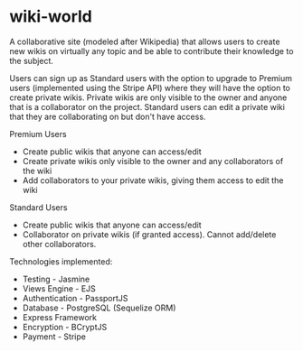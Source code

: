 # wiki-world

A collaborative site (modeled after Wikipedia) that allows users to create new wikis on virtually any topic and be able to contribute
their knowledge to the subject. 

Users can sign up as Standard users with the option to upgrade to Premium users (implemented using the Stripe API) where they will have
the option to create private wikis. Private wikis are only visible to the owner and anyone that is a collaborator on the project. 
Standard users can edit a private wiki that they are collaborating on but don't have access.

Premium Users
  - Create public wikis that anyone can access/edit
  - Create private wikis only visible to the owner and any collaborators of the wiki
  - Add collaborators to your private wikis, giving them access to edit the wiki

Standard Users
  - Create public wikis that anyone can access/edit
  - Collaborator on private wikis (if granted access). Cannot add/delete other collaborators.
   
Technologies implemented:
  - Testing - Jasmine
  - Views Engine - EJS
  - Authentication - PassportJS
  - Database - PostgreSQL (Sequelize ORM)
  - Express Framework
  - Encryption - BCryptJS
  - Payment - Stripe
